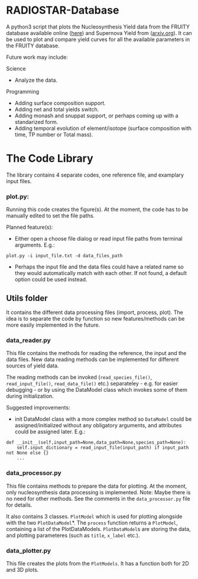 # RADIOSTAR-Database

A python3 script that plots the Nucleosynthesis Yield data from the FRUITY database available online ([here](http://fruity.oa-teramo.inaf.it/)) and Supernova Yield from ([arxiv.org](https://arxiv.org/abs/1805.09640)). It can be used to plot and compare yield curves for all the available parameters in the FRUITY database.

Future work may include:

Science
- Analyze the data.

Programming
- Adding surface composition support.
- Adding net and total yields switch.
- Adding monash and snuppat support, or perhaps coming up with a standarized form.
- Adding temporal evolution of element/isotope (surface composition with time, TP number or Total mass).

# The Code Library
The library contains 4 separate codes, one reference file, and examplary input files.

### plot.py:
Running this code creates the figure(s). At the moment, the code has to be manually edited to set the file paths.

Planned feature(s):
- Either open a choose file dialog or read input file paths from terminal arguments. E.g.:

```plot.py -i input_file.txt -d data_files_path```

- Perhaps the input file and the data files could have a related name so they would automatically match with each other. If not found, a default option could be used instead.


## Utils folder
It contains the different data processing files (import, process, plot). The idea is to separate the code by function so new features/methods can be more easily implemented in the future.

### data_reader.py
This file contains the methods for reading the reference, the input and the data files. New data reading methods can be implemented for different sources of yield data.

The reading methods can be invoked (`read_species_file()`, `read_input_file()`, `read_data_file()` etc.) separateley - e.g. for easier debugging - or by using the DataModel class which invokes some of them during initialization.

Suggested improvements:
- init DataModel class with a more complex method so `DataModel` could be assigned/initialized without any obligatory arguments, and attributes could be assigned later.
E.g.:
```
def __init__(self,input_path=None,data_path=None,species_path=None):
	self.input_dictionary = read_input_file(input_path) if input_path not None else {}
	...
```
	
### data_processor.py
This file contains methods to prepare the data for plotting. At the moment, only nucleosynthesis data processing is implemented. Note: Maybe there is no need for other methods. See the comments in the `data_processor.py` file for details.

It also contains 3 classes. `PlotModel` which is used for plotting alongside with the two `PlotDataModel`\*. The `process` function returns a `PlotModel`, containing a list of the PlotDataModels. `PlotDataModel`s are storing the data, and plotting parameteres (such as `title`, `x_label` etc.).

### data_plotter.py
This file creates the plots from the `PlotModels`. It has a function both for 2D and 3D plots.
